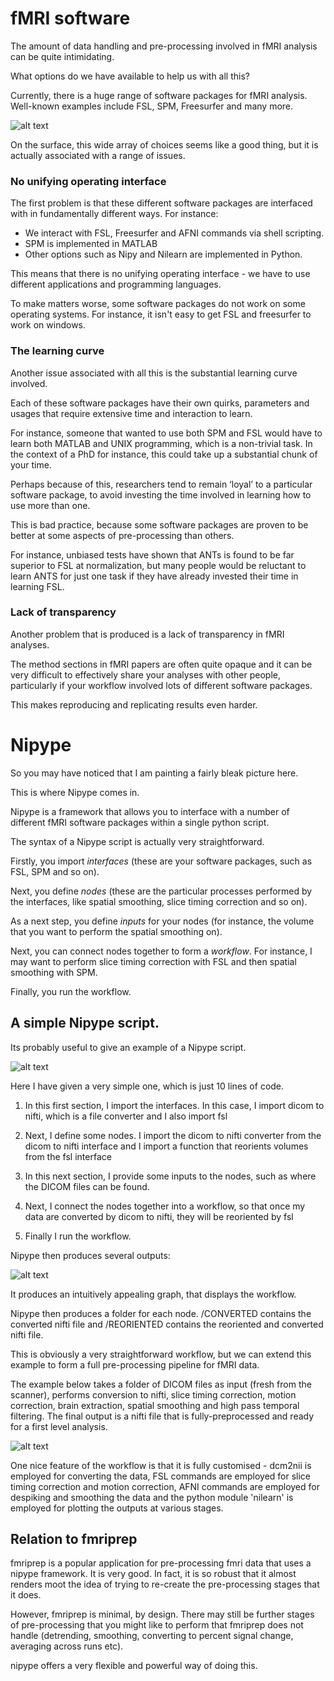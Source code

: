 # fMRI software
The amount of data handling and pre-processing involved in fMRI analysis can be quite intimidating.

What options do we have available to help us with all this?

Currently, there is a huge range of software packages for fMRI analysis. Well-known examples include FSL, SPM, Freesurfer and many more.

![alt text](https://i.imgbox.com/FOp1JK5t.png "Title")

On the surface, this wide array of choices seems like a good thing, but it is actually associated with a range of issues.

### No unifying operating interface

The first problem is that these different software packages are interfaced with in fundamentally different ways. For instance:

* We interact with FSL, Freesurfer and AFNI commands via shell scripting.
* SPM is implemented in MATLAB
* Other options such as Nipy and Nilearn are implemented in Python.

This means that there is no unifying operating interface - we have to use different applications and programming languages.

To make matters worse, some software packages do not work on some operating systems. For instance, it isn't easy to get FSL and freesurfer to work on windows.

### The learning curve

Another issue associated with all this is the substantial learning curve involved.

Each of these software packages have their own quirks, parameters and usages that require extensive time and interaction to learn.

For instance, someone that wanted to use both SPM and FSL would have to learn both MATLAB and UNIX programming, which is a non-trivial task. In the context of a PhD for instance, this could take up a substantial chunk of your time. 

Perhaps because of this, researchers tend to remain ‘loyal’ to a particular software package, to avoid investing the time involved in learning how to use more than one.

This is bad practice, because some software packages are proven to be better at some aspects of pre-processing than others.

For instance, unbiased tests have shown that ANTs is found to be far superior to FSL at normalization, but many people would be reluctant to learn ANTS for just one task if they have already invested their time in learning FSL.

### Lack of transparency

Another problem that is produced is a lack of transparency in fMRI analyses.

The method sections in fMRI papers are often quite opaque and it can be very difficult to effectively share your analyses with other people, particularly if your workflow involved lots of different software packages.

This makes reproducing and replicating results even harder. 

# Nipype 

So you may have noticed that I am painting a fairly bleak picture here.

This is where Nipype comes in.

Nipype is a framework that allows you to interface with a number of different fMRI software packages within a single python script. 

The syntax of a Nipype script is actually very straightforward.  

Firstly, you import *interfaces* (these are your software packages, such as FSL, SPM and so on).

Next, you define *nodes* (these are the particular processes performed by the interfaces, like spatial smoothing, slice timing correction and so on).

As a next step, you define *inputs* for your nodes (for instance, the volume that you want to perform the spatial smoothing on).

Next, you can connect nodes together to form a *workflow*. For instance, I may want to perform slice timing correction with FSL and then spatial smoothing with SPM.

Finally, you run the workflow.

## A simple Nipype script.

Its probably useful to give an example of a Nipype script. 

![alt text](https://i.imgbox.com/baD5T4K1.png "Title")

Here I have given a very simple one, which is just 10 lines of code.

1. In this first section, I import the interfaces. In this case, I import dicom to nifti, which is a file converter and I also import fsl

2. Next, I define some nodes. I import the dicom to nifti converter from the dicom to nifti interface and I import a function that reorients volumes from the fsl interface

3. In this next section, I provide some inputs to the nodes, such as where the DICOM files can be found.

4. Next, I connect the nodes together into a workflow, so that once my data are converted by dicom to nifti, they will be reoriented by fsl

5. Finally I run the workflow.

Nipype then produces several outputs:

![alt text](https://i.imgbox.com/IrZkdgNV.png "Title")

It produces an intuitively appealing graph, that displays the workflow.

Nipype then produces a folder for each node. /CONVERTED contains the converted nifti file and /REORIENTED contains the reoriented and converted nifti file.

This is obviously a very straightforward workflow, but we can extend this example to form a full pre-processing pipeline for fMRI data. 

The example below takes a folder of DICOM files as input (fresh from the scanner), performs conversion to nifti, slice timing correction, motion correction, brain extraction, spatial smoothing and high pass temporal filtering. The final output is a nifti file that is fully-preprocessed and ready for a first level analysis. 

![alt text](https://i.imgbox.com/XRj6zpoZ.png "Title")

One nice feature of the workflow is that it is fully customised - dcm2nii is employed for converting the data, FSL commands are employed for slice timing correction and motion correction, AFNI commands are employed for despiking and smoothing the data and the python module 'nilearn' is employed for plotting the outputs at various stages. 


## Relation to fmriprep

fmriprep is a popular application for pre-processing fmri data that uses a nipype framework. It is very good. In fact, it is so robust that it almost renders moot the idea of trying to re-create the pre-processing stages that it does.

However, fmriprep is minimal, by design. There may still be further stages of pre-processing that you might like to perform that fmriprep does not handle (detrending, smoothing, converting to percent signal change, averaging across runs etc). 

nipype offers a very flexible and powerful way of doing this. 


